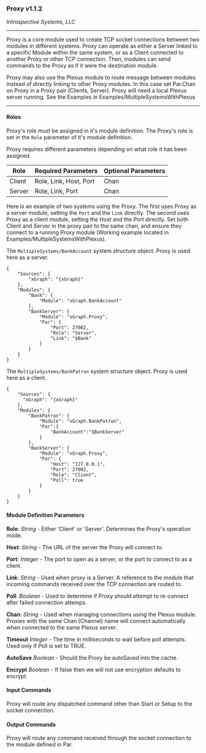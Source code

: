 ### Proxy v1.1.2

_Introspective Systems, LLC_

---
Proxy is a core module used to create TCP socket connections between two
modules in different systems. Proxy can operate as either a Server linked
to a specific Module within the same system, or as a Client connected to
another Proxy or other TCP connection. Then, modules can send commands
to the Proxy as if it were the destination module.

Proxy may also use the Plexus module to route message between modules instead 
of directly linking to other Proxy modules. In this case set Par.Chan on Proxy 
in a Proxy pair (Clients, Server). Proxy will need a local Plexus server running.
See the Examples in Examples/MultipleSystemsWithPlexus

---

#### Roles
Proxy's role must be assigned in it's module definition. The Proxy's
role is set in the `Role` parameter of it's module definition.

Proxy requires different parameters depending on what role it has been
assigned.

Role | Required Parameters | Optional Parameters
--- | --- | --- |
Client | Role, Link, Host, Port | Chan
Server | Role, Link, Port | Chan

Here is an example of two systems using the Proxy. The first uses Proxy
as a server module, setting the `Port` and the `Link` directly. The second
uses Proxy as a client module, setting the Host and the Port directly.
Set both Client and Server in the proxy pair to the same chan, and ensure they 
connect to a running Proxy module (Working example located in Examples/MultipleSystemsWithPlexus).

The `MultipleSystems/BankAccount` system structure object. Proxy is used
here as a server.
```
{
    "Sources": {
        "xGraph": "{xGraph}"
    },
    "Modules": {
        "Bank": {
            "Module": "xGraph.BankAccount"
        },
        "BankServer": {
            "Module": "xGraph.Proxy",
            "Par": {
                "Port": 27002,
                "Role": "Server",
                "Link": "$Bank"
            }
        }
    }
}
```

The `MultipleSystems/BankPatron` system structure object. Proxy is used
here as a client.
```
{
	"Sources": {
      "xGraph": "{xGraph}"
    },
    "Modules": {
        "BankPatron": {
			"Module": "xGraph.BankPatron",
			"Par":{
				"BankAccount":"$BankServer"
			}
        },
        "BankServer": {
            "Module": "xGraph.Proxy",
            "Par": {
				"Host": "127.0.0.1",
				"Port": 27002,
				"Role": "Client",
				"Poll": true
            }
        }
    }
}
```
#### Module Definition Parameters

**Role**: _String_ - Either 'Client' or 'Server'. Determines the
                        Proxy's operation mode.

**Host**: _String_ - The URL of the server the Proxy will connect to.

**Port**: _Integer_ - The port to open as a server, or the port
                        to connect to as a client.

**Link**: _String_ - Used when proxy is a Server. A reference to the
                        module that incoming commands received over the
                        TCP connection are routed to.
                        
**Poll**: _Boolean_ - Used to determine if Proxy should attempt to re-connect
												after failed connection attemps.
                        
**Chan**: _String_ - Used when managing connections using the Plexus module.
										 		Proxies with the same Chan (Channel) name will connect
										 		automatically when connected to the same Plexus server.

**Timeout** _Integer_ - The time in milliseconds to wait before poll attempts. 
													Used only if Poll is set to TRUE. 

**AutoSave** _Boolean_ - Should the Proxy be autoSaved into the cache.

**Encrypt** _Boolean_ - If false then we will not use encryption defaults to encrypt.

#### Input Commands

Proxy will route any dispatched command other than Start or Setup to
the socket connection.

#### Output Commands

Proxy will route any command received through the socket connection to
the module defined in Par.
